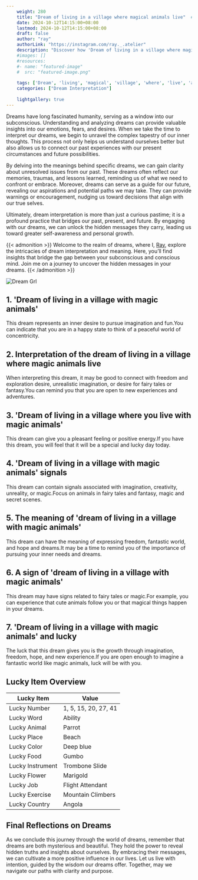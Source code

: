 ```yaml
---
    weight: 280
    title: "Dream of living in a village where magical animals live"  # Assuming 'title' column exists
    date: 2024-10-12T14:15:00+08:00
    lastmod: 2024-10-12T14:15:00+08:00
    draft: false
    author: "ray"
    authorLink: "https://instagram.com/ray._.atelier"
    description: "Discover how 'Dream of living in a village where magical animals live' can interpret your future and uncover its significant meanings in your life."
    #images: []
    #resources:
    #- name: "featured-image"
    #  src: "featured-image.png"
    
    tags: ['Dream', 'living', 'magical', 'village', 'where', 'live', 'animals']
    categories: ["Dream Interpretation"]
    
    lightgallery: true
---
```

    
Dreams have long fascinated humanity, serving as a window into our subconscious. Understanding and analyzing dreams can provide valuable insights into our emotions, fears, and desires. When we take the time to interpret our dreams, we begin to unravel the complex tapestry of our inner thoughts. This process not only helps us understand ourselves better but also allows us to connect our past experiences with our present circumstances and future possibilities.

By delving into the meanings behind specific dreams, we can gain clarity about unresolved issues from our past. These dreams often reflect our memories, traumas, and lessons learned, reminding us of what we need to confront or embrace. Moreover, dreams can serve as a guide for our future, revealing our aspirations and potential paths we may take. They can provide warnings or encouragement, nudging us toward decisions that align with our true selves.

Ultimately, dream interpretation is more than just a curious pastime; it is a profound practice that bridges our past, present, and future. By engaging with our dreams, we can unlock the hidden messages they carry, leading us toward greater self-awareness and personal growth.

{{< admonition >}}
Welcome to the realm of dreams, where I, [Ray](https://instagram.com/ray._.atelier), explore the intricacies of dream interpretation and meaning. Here, you’ll find insights that bridge the gap between your subconscious and conscious mind. Join me on a journey to uncover the hidden messages in your dreams.
{{< /admonition >}}

![Dream Grl](https://cdn.pixabay.com/photo/2017/11/02/03/35/gothic-2910057_1280.jpg "Dream Grl")

## 1. 'Dream of living in a village with magic animals'
This dream represents an inner desire to pursue imagination and fun.You can indicate that you are in a happy state to think of a peaceful world of concentricity.

## 2. Interpretation of the dream of living in a village where magic animals live
When interpreting this dream, it may be good to connect with freedom and exploration desire, unrealistic imagination, or desire for fairy tales or fantasy.You can remind you that you are open to new experiences and adventures.

## 3. 'Dream of living in a village where you live with magic animals'
This dream can give you a pleasant feeling or positive energy.If you have this dream, you will feel that it will be a special and lucky day today.

## 4. 'Dream of living in a village with magic animals' signals
This dream can contain signals associated with imagination, creativity, unreality, or magic.Focus on animals in fairy tales and fantasy, magic and secret scenes.

## 5. The meaning of 'dream of living in a village with magic animals'
This dream can have the meaning of expressing freedom, fantastic world, and hope and dreams.It may be a time to remind you of the importance of pursuing your inner needs and dreams.

## 6. A sign of 'dream of living in a village with magic animals'
This dream may have signs related to fairy tales or magic.For example, you can experience that cute animals follow you or that magical things happen in your dreams.

## 7. 'Dream of living in a village with magic animals' and lucky
The luck that this dream gives you is the growth through imagination, freedom, hope, and new experience.If you are open enough to imagine a fantastic world like magic animals, luck will be with you.

## Lucky Item Overview
| Lucky Item          | Value              |
|---------------|--------------------|
| Lucky Number        | 1, 5, 15, 20, 27, 41  |
| Lucky Word          | Ability |
| Lucky Animal        | Parrot |
| Lucky Place         | Beach     |
| Lucky Color         | Deep blue     |
| Lucky Food          | Gumbo      |
| Lucky Instrument    | Trombone Slide |
| Lucky Flower        | Marigold    |
| Lucky Job           | Flight Attendant       |
| Lucky Exercise      | Mountain Climbers  |
| Lucky Country       | Angola    |


##  Final Reflections on Dreams

As we conclude this journey through the world of dreams, remember that dreams are both mysterious and beautiful. They hold the power to reveal hidden truths and insights about ourselves. By embracing their messages, we can cultivate a more positive influence in our lives. Let us live with intention, guided by the wisdom our dreams offer. Together, may we navigate our paths with clarity and purpose.
